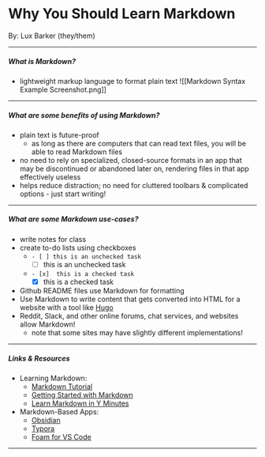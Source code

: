 # Why You Should Learn Markdown

By: Lux Barker (they/them)

---

##### What is Markdown?

- lightweight markup language to format plain text
![[Markdown Syntax Example Screenshot.png]]

---

##### What are some benefits of using Markdown?
- plain text is future-proof
    - as long as there are computers that can read text files, you will be able to read Markdown files
- no need to rely on specialized, closed-source formats in an app that may be discontinued or abandoned later on, rendering files in that app effectively useless
- helps reduce distraction; no need for cluttered toolbars & complicated options - just start writing!

---

##### What are some Markdown use-cases?
- write notes for class
- create to-do lists using checkboxes 
    - `- [ ] this is an unchecked task`
        - [ ] this is an unchecked task
    - `- [x]  this is a checked task`
        - [x] this is a checked task
- Github README files use Markdown for formatting
- Use Markdown to write content that gets converted into HTML for a website with a tool like [Hugo](https://gohugo.io/)
- Reddit, Slack, and other online forums, chat services, and websites allow Markdown!
    - note that some sites may have slightly different implementations!

---

##### Links & Resources
- Learning Markdown:
    - [Markdown Tutorial](https://www.markdowntutorial.com/)
    - [Getting Started with Markdown](https://www.markdownguide.org/getting-started/)
    - [Learn Markdown in Y Minutes](https://learnxinyminutes.com/docs/markdown/)
- Markdown-Based Apps:
    - [Obsidian](https://obsidian.md/)
    - [Typora](https://typora.io/#)
    - [Foam for VS Code](https://foambubble.github.io/foam/)

---
